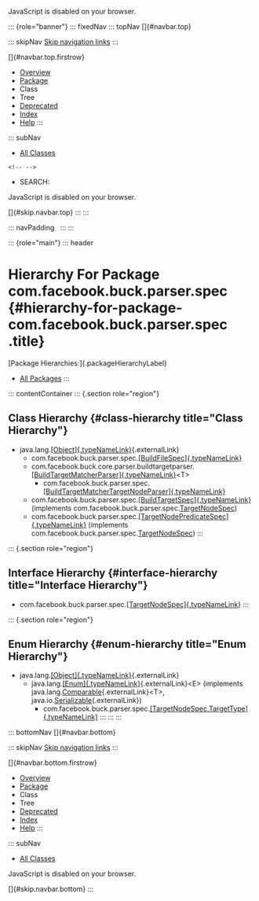 <div>

JavaScript is disabled on your browser.

</div>

::: {role="banner"}
::: fixedNav
::: topNav
[]{#navbar.top}

::: skipNav
[Skip navigation links](#skip.navbar.top "Skip navigation links")
:::

[]{#navbar.top.firstrow}

-   [Overview](../../../../../index.html)
-   [Package](package-summary.html)
-   Class
-   Tree
-   [Deprecated](../../../../../deprecated-list.html)
-   [Index](../../../../../index-all.html)
-   [Help](../../../../../help-doc.html)
:::

::: subNav
-   [All Classes](../../../../../allclasses.html)

```{=html}
<!-- -->
```
-   SEARCH:

<div>

<div>

JavaScript is disabled on your browser.

</div>

</div>

[]{#skip.navbar.top}
:::
:::

::: navPadding
 
:::
:::

::: {role="main"}
::: header
# Hierarchy For Package com.facebook.buck.parser.spec {#hierarchy-for-package-com.facebook.buck.parser.spec .title}

[Package Hierarchies:]{.packageHierarchyLabel}

-   [All Packages](../../../../../overview-tree.html)
:::

::: contentContainer
::: {.section role="region"}
## Class Hierarchy {#class-hierarchy title="Class Hierarchy"}

-   java.lang.[[Object]{.typeNameLink}](http://docs.oracle.com/javase/7/docs/api/java/lang/Object.html?is-external=true "class or interface in java.lang"){.externalLink}
    -   com.facebook.buck.parser.spec.[[BuildFileSpec]{.typeNameLink}](BuildFileSpec.html "class in com.facebook.buck.parser.spec")
    -   com.facebook.buck.core.parser.buildtargetparser.[[BuildTargetMatcherParser]{.typeNameLink}](../../core/parser/buildtargetparser/BuildTargetMatcherParser.html "class in com.facebook.buck.core.parser.buildtargetparser")\<T\>
        -   com.facebook.buck.parser.spec.[[BuildTargetMatcherTargetNodeParser]{.typeNameLink}](BuildTargetMatcherTargetNodeParser.html "class in com.facebook.buck.parser.spec")
    -   com.facebook.buck.parser.spec.[[BuildTargetSpec]{.typeNameLink}](BuildTargetSpec.html "class in com.facebook.buck.parser.spec")
        (implements
        com.facebook.buck.parser.spec.[TargetNodeSpec](TargetNodeSpec.html "interface in com.facebook.buck.parser.spec"))
    -   com.facebook.buck.parser.spec.[[TargetNodePredicateSpec]{.typeNameLink}](TargetNodePredicateSpec.html "class in com.facebook.buck.parser.spec")
        (implements
        com.facebook.buck.parser.spec.[TargetNodeSpec](TargetNodeSpec.html "interface in com.facebook.buck.parser.spec"))
:::

::: {.section role="region"}
## Interface Hierarchy {#interface-hierarchy title="Interface Hierarchy"}

-   com.facebook.buck.parser.spec.[[TargetNodeSpec]{.typeNameLink}](TargetNodeSpec.html "interface in com.facebook.buck.parser.spec")
:::

::: {.section role="region"}
## Enum Hierarchy {#enum-hierarchy title="Enum Hierarchy"}

-   java.lang.[[Object]{.typeNameLink}](http://docs.oracle.com/javase/7/docs/api/java/lang/Object.html?is-external=true "class or interface in java.lang"){.externalLink}
    -   java.lang.[[Enum]{.typeNameLink}](http://docs.oracle.com/javase/7/docs/api/java/lang/Enum.html?is-external=true "class or interface in java.lang"){.externalLink}\<E\>
        (implements
        java.lang.[Comparable](http://docs.oracle.com/javase/7/docs/api/java/lang/Comparable.html?is-external=true "class or interface in java.lang"){.externalLink}\<T\>,
        java.io.[Serializable](http://docs.oracle.com/javase/7/docs/api/java/io/Serializable.html?is-external=true "class or interface in java.io"){.externalLink})
        -   com.facebook.buck.parser.spec.[[TargetNodeSpec.TargetType]{.typeNameLink}](TargetNodeSpec.TargetType.html "enum in com.facebook.buck.parser.spec")
:::
:::
:::

::: bottomNav
[]{#navbar.bottom}

::: skipNav
[Skip navigation links](#skip.navbar.bottom "Skip navigation links")
:::

[]{#navbar.bottom.firstrow}

-   [Overview](../../../../../index.html)
-   [Package](package-summary.html)
-   Class
-   Tree
-   [Deprecated](../../../../../deprecated-list.html)
-   [Index](../../../../../index-all.html)
-   [Help](../../../../../help-doc.html)
:::

::: subNav
-   [All Classes](../../../../../allclasses.html)

<div>

<div>

JavaScript is disabled on your browser.

</div>

</div>

[]{#skip.navbar.bottom}
:::
